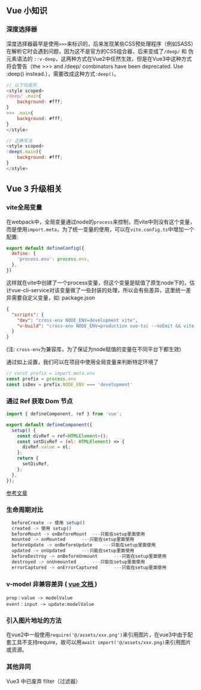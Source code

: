 <!--
 * @Author: ShawnPhang
 * @LastEditors: ShawnPhang
 * @Description: 
 * @Date: 2021-07-26 15:09:45
 * @LastEditTime: 2022-04-14 14:33:27
 * @site: book.palxp.com / blog.palxp.com
-->

## Vue 小知识

### 深度选择器

深度选择器最早是使用`>>>`来标识的，后来发现某些CSS预处理程序（例如SASS）在解析它时会遇到问题，因为这不是官方的CSS组合器，后来变成了`/deep/` 和 伪元素语法的 `::v-deep`，这两种方式在Vue2中任然生效，但是在Vue3中这种方式将会警告（the >>> and /deep/ combinators have been deprecated. Use :deep() instead.），需要改成这种方式`:deep()`。
```js
// 以下将废弃
<style scoped>
/deep/ .main{
    background: #fff;
}
>>> .main{
    background: #fff;
}
</style>

// 正确写法
<style scoped>
:deep(.main){
    background: #fff;
}
</style>
```

## Vue 3 升级相关

### vite全局变量

在webpack中，全局变量通过node的`process`来控制，而vite中则没有这个变量，而是使用`import.meta`，为了统一变量的使用，可以在`vite.config.ts`中增加一个配置:
```js
export default defineConfig({
  define: {
    'process.env': process.env,
  },
})
```
这样就在vite中创建了一个process变量，但这个变量是赋值了原生node下的，估计vue-cli-service对该变量做了一些封装的处理，所以会有些差异，这里统一差异需要自定义变量，如:
package.json
```json
{
  "scripts": {
    "dev": "cross-env NODE_ENV=development vite",
    "v-build": "cross-env NODE_ENV=production vue-tsc --noEmit && vite build"
  }
}
```
(注: `cross-env`为兼容库，为了保证为node赋值的变量在不同平台下都生效)

通过如上设置，我们可以在项目中使用全局变量来判断特定环境了
```js
// const prefix = import.meta.env
const prefix = process.env
const isDev = prefix.NODE_ENV === 'development'
```

### 通过 Ref 获取 Dom 节点

```js
import { defineComponent, ref } from 'vue';

export default defineComponent({
  setup() {
    const divRef = ref<HTMLElement>();
    const setDivRef = (el: HTMLElement) => {
      divRef.value = el;
    };
    return {
      setDivRef,
    };
  },
});
```
[参考文章](https://qiita.com/jay-es/items/6d0279737fb510b0aa6c)

### 生命周期对比

```js
  beforeCreate -> 使用 setup()
  created -> 使用 setup()
  beforeMount -> onBeforeMount  ---只能在setup里面使用
  mounted -> onMounted		---只能在setup里面使用
  beforeUpdate -> onBeforeUpdate	---只能在setup里面使用
  updated -> onUpdated		---只能在setup里面使用
  beforeDestroy -> onBeforeUnmount		---只能在setup里面使用
  destroyed -> onUnmounted		---只能在setup里面使用
  errorCaptured -> onErrorCaptured		---只能在setup里面使用
```

### v-model 非兼容差异 ( [ vue 文档 ](https://vue3js.cn/docs/zh/guide/migration/v-model.html#%E6%A6%82%E8%A7%88) )

```
prop：value -> modelValue
event：input -> update:modelValue
```

### 引入图片地址的方法

在vue2中一般使用`require('@/assets/xxx.png')`来引用图片，在vue3中由于配套工具不支持require，故可以用`await import('@/assets/xxx.png)`来引用图片或资源。

### 其他异同

Vue3 中已废弃 filter（过滤器）